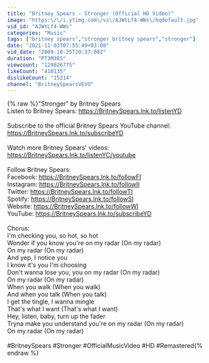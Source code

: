 ```yaml
---
title: "Britney Spears - Stronger (Official HD Video)"
image: "https:\/\/i.ytimg.com\/vi\/AJWtLf4-WWs\/hqdefault.jpg"
vid_id: "AJWtLf4-WWs"
categories: "Music"
tags: ["britney spears","stronger britney spears","stronger"]
date: "2021-11-03T07:55:49+03:00"
vid_date: "2009-10-25T20:37:08Z"
duration: "PT3M38S"
viewcount: "129826775"
likeCount: "410135"
dislikeCount: "15214"
channel: "BritneySpearsVEVO"
---
```

{% raw %}&quot;Stronger&quot; by Britney Spears<br />Listen to Britney Spears: <a rel="nofollow" target="blank" href="https://BritneySpears.lnk.to/listenYD">https://BritneySpears.lnk.to/listenYD</a><br /><br />Subscribe to the official Britney Spears YouTube channel: <a rel="nofollow" target="blank" href="https://BritneySpears.lnk.to/subscribeYD">https://BritneySpears.lnk.to/subscribeYD</a><br /><br />Watch more Britney Spears' videos: <a rel="nofollow" target="blank" href="https://BritneySpears.lnk.to/listenYC/youtube">https://BritneySpears.lnk.to/listenYC/youtube</a><br /><br />Follow Britney Spears:<br />Facebook: <a rel="nofollow" target="blank" href="https://BritneySpears.lnk.to/followFI">https://BritneySpears.lnk.to/followFI</a><br />Instagram: <a rel="nofollow" target="blank" href="https://BritneySpears.lnk.to/followII">https://BritneySpears.lnk.to/followII</a><br />Twitter: <a rel="nofollow" target="blank" href="https://BritneySpears.lnk.to/followTI">https://BritneySpears.lnk.to/followTI</a><br />Spotify: <a rel="nofollow" target="blank" href="https://BritneySpears.lnk.to/followSI">https://BritneySpears.lnk.to/followSI</a><br />Website: <a rel="nofollow" target="blank" href="https://BritneySpears.lnk.to/followWI">https://BritneySpears.lnk.to/followWI</a><br />YouTube: <a rel="nofollow" target="blank" href="https://BritneySpears.lnk.to/subscribeYD">https://BritneySpears.lnk.to/subscribeYD</a><br /><br />Chorus:<br />I'm checking you, so hot, so hot<br />Wonder if you know you're on my radar (On my radar)<br />On my radar (On my radar)<br />And yep, I notice you<br />I know it's you I'm choosing<br />Don't wanna lose you, you on my radar (On my radar)<br />On my radar (On my radar)<br />When you walk (When you walk)<br />And when you talk (When you talk)<br />I get the tingle, I wanna mingle<br />That's what I want (That's what I want)<br />Hey, listen, baby, turn up the fader<br />Tryna make you understand you're on my radar (On my radar)<br />On my radar (On my radar)<br /><br />#BritneySpears #Stronger #OfficialMusicVideo #HD #Remastered{% endraw %}
